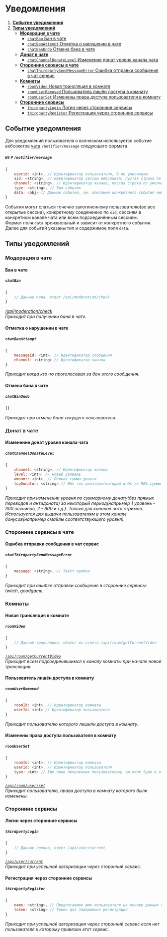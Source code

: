 Уведомления
===========
1. [**Событие уведомления**](#Событие-уведомления)
2. [**Типы уведомлений**](#Типы-уведомлений)
    - [**Модерация в чате**](#Модерация-в-чате)
        - [`chatBan` Бан в чате](#Бан-в-чате)
        - [`chatBanAttempt` Отметка о нарушении в чате](#Отметка-о-нарушении-в-чате)
        - [`chatBanUndo` Отмена бана в чате](#Отмена-бана-в-чате)
    - [**Донат в чате**](#Донат-в-чате)
        - [`chatChannelDonateLevel` Изменение донат уровня канала чата](#Изменение-донат-уровня-канала-чата)
    - [**Сторонние сервисы в чате**](#Сторонние-сервисы-в-чате)
        - [`chatThirdpartySendMessageError` Ошибка отправки сообщения в чат сервис](#Ошибка-отправки-сообщения-в-чат-сервис)
    - [**Комнаты**](#Комнаты)
        - [`roomVideo` Новая трансляция в комнате](#Новая-трансляция-в-комнате)
        - [`roomUserRemoved` Пользователь лишён доступа в комнату](#Пользователь-лишён-доступа-в-комнату)
        - [`roomUserSet` Изменены права доступа пользователя в комнату](#Изменены-права-доступа-пользователя-в-комнату)
    - [**Сторонние сервисы**](#Сторонние-сервисы)
        - [`thirdpartyLogin` Логин через сторонние сервисы](#Логин-через-сторонние-сервисы)
        - [`thirdpartyRegister` Регистрация через сторонние сервисы](#Регистрация-через-сторонние-сервисы)


Событие уведомления
-------------------
Для уведомлений пользователя о всяческом используется событие вебсокетов [чата](chat.md#Протокол-взаимодействия) `/notifier/message` следующего формата
##### `WS` `P` `/notifier/message`
```js
{
    userid: <int>, // Идентификатор пользователя, 0 по умолчанию
    sid: <string>, // Идентификатор сессии вебсокета, пустая строка по умолчания
    channel: <string>, // Идентификатор канала, пустая строка по умолчания
    type: <string>, // Тип события
    data: <obj> // Данные события, см. описание конкретного события ниже
}
```
События могут слаться точечно залогиненному пользователю(во все открытые сессии), конкретному соединению по `sid`, сессиям в конкретном канале чата или всем подсоединённым сессиям.  
Формат поля `data` произвольный и зависит от конкретного события. Далее для событий указаны тип и содержимое поля `data`.


Типы уведомлений
----------------


### Модерация в чате

#### Бан в чате
##### `chatBan`
```js
{
    // Данные бана, ответ /api/moderation/check
}
```
*[/api/moderation/check](admin.md#Проверить-забанен-ли-пользователь)*  
*Приходит при получении бана в чате.*


#### Отметка о нарушении в чате
##### `chatBanAttempt`
```js
{
    messageId: <int>, // Идентификатор сообщения
    channel: <string> // Идентификатор канала
}
```
*Приходит когда кто-то проголосовал за бан этого сообщения.*


#### Отмена бана в чате
##### `chatBanUndo`
```js
{}
```
*Приходит при отмене бана текущего пользователя.*


### Донат в чате

#### Изменение донат уровня канала чата
##### `chatChannelDonateLevel`
```js
{
    channel: <string>, // Идентификатор канала
    level: <int>, // Новый уровень
    amount: <int>, // Полная сумма доната
    topDonator: <string> // Имя топ донатера(который внёс >= 90% суммы текущего доната за рассматриваемый период)
}
```
*Приходит при изменении уровня по суммарному донату(без прямых переводов и антидоната) за некоторый период(например 1 уровень - 300 пекоинов, 2 - 600 и т.д.). Только для каналов чата стримов. Используется для выдачи пользователям в этом канале бонусов(например смайлы соответствующего уровня).*


### Сторонние сервисы в чате

#### Ошибка отправки сообщения в чат сервис
##### `chatThirdpartySendMessageError`
```js
{
    message: <string>, // Текст ошибки
}
```
*Приходит при ошибке отправки сообщения в сторонние сервисы: twitch, goodgame.*


### Комнаты

#### Новая трансляция в комнате
##### `roomVideo`
```js
{
    // Данные трансляции, объект из ответа /api/room/getCurrentVideo
}
```
*[`/api/room/getCurrentVideo`](room.md#Текущая-трансляция-комнаты)*  
*Приходит всем подсоединившимся к каналу комнаты при начале новой трансляции.*


#### Пользователь лишён доступа в комнату
##### `roomUserRemoved`
```js
{
    roomId: <int>, // Идентификатор комнаты
    userId: <int> // Идентификатор пользователя
}
```
*Приходит пользователю которого лишили доступа в комнату.*


#### Изменены права доступа пользователя в комнату
##### `roomUserSet`
```js
{
    roomId: <int>, // Идентификатор комнаты
    userId: <int>, // Идентификатор пользователя
    type: <int> // Тип прав полученных пользователем, см поле type в ответе запроса /api/room/user/set
}
```
*[`/api/room/user/set`](room.md#Изменить-права-доступа-пользователя-в-комнату)*  
*Приходит пользователю, права доступа в комнату которого были изменены.*


### Сторонние сервисы

#### Логин через сторонние сервисы
##### `thirdpartyLogin`
```js
{
    // Данные логина, ответ /api/user/current
}
```
*[`/api/user/current`](common.md#Данные-текущего-пользователя)*  
*Приходит при успешной авторизации через сторонний сервис.*


#### Регистрация через сторонние сервисы
##### `thirdpartyRegister`
```js
{
    name: <string>, // Предлагаемое имя пользователя на основе данных стороннего сервиса
    token: <string> // Токен для завершения регистрации
}
```
*Приходит при успешной авторизации через сторонний сервис если нет пользователя к которому привязан этот сервис.*
